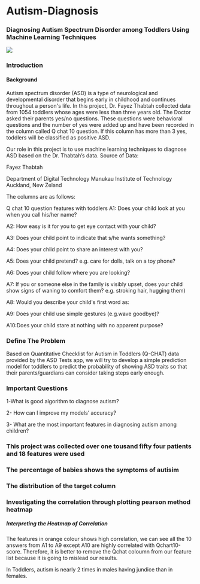 # Autism-Diagnosis

###  Diagnosing Autism Spectrum Disorder among Toddlers Using Machine Learning Techniques
![](images/autismbaby.jpg)
### Introduction
#### Background

Autism spectrum disorder (ASD) is a type of neurological and developmental disorder that begins early in childhood and continues throughout a person's life. In this project, Dr. Fayez Thabtah collected data from 1054 toddlers whose ages were less than three years old. The Doctor asked their parents yes/no questions. These questions were behavioral questions and the number of yes were added up and have been recorded in the column called Q chat 10 question. If this column has more than 3 yes, toddlers will be classified as positive ASD.

Our role in this project is to use machine learning techniques to diagnose ASD based on the Dr. Thabtah’s data.
Source of Data:

Fayez Thabtah

Department of Digital Technology Manukau Institute of Technology Auckland, New Zeland

The columns are as follows:

Q chat 10 question features with toddlers
A1: Does your child look at you when you call his/her name?

A2: How easy is it for you to get eye contact with your child?

A3: Does your child point to indicate that s/he wants something?

A4: Does your child point to share an interest with you?

A5: Does your child pretend? e.g. care for dolls, talk on a toy phone?

A6: Does your child follow where you are looking?

A7: If you or someone else in the family is visibly upset, does your child show signs of waning to comfort them? e.g. stroking hair, hugging them)

A8: Would you describe your child's first word as:

A9: Does your child use simple gestures (e.g.wave goodbye)?

A10:Does your child stare at nothing with no apparent purpose?



### Define The Problem
Based on Quantitative Checklist for Autism in Toddlers (Q-CHAT) data provided by the ASD Tests app, we will try to develop a simple prediction model for toddlers to predict the probability of showing ASD traits so that their parents/guardians can consider taking steps early enough.



### Important Questions
1-What is good algorithm to diagnose autism?

2- How can I improve my models’ accuracy?

3- What are the most important features in diagnosing autism among children?


### This project was collected over one tousand fifty four patients and 18 features were used


### The percentage of babies shows the symptoms of autisim



### The distribution of the target column


### Investigating the correlation through plotting pearson method heatmap



##### Interpreting the Heatmap of Correlation
The features in orange colour shows high correlation, we can see all the 10 answers from A1 to A9 except A10 are highly correlated with Qchart10-score. Therefore, it is better to remove the Qchat coloumn from our feature list because it is going to mislead our results.






In Toddlers, autism is nearly 2 times in males having jundice than in females.




